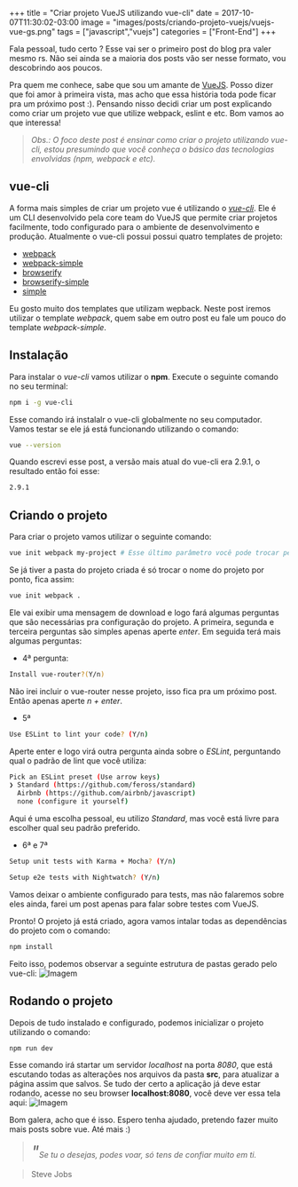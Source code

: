 +++
title = "Criar projeto VueJS utilizando vue-cli"
date = 2017-10-07T11:30:02-03:00
image = "images/posts/criando-projeto-vuejs/vuejs-vue-gs.png"
tags = ["javascript","vuejs"]
categories = ["Front-End"]
+++

Fala pessoal, tudo certo ? Esse vai ser o primeiro post do blog pra valer mesmo rs. Não sei ainda se a maioria dos posts vão ser nesse formato, vou descobrindo aos poucos. 

Pra quem me conhece, sabe que sou um amante de [VueJS](https://vuejs.org/). Posso dizer que foi amor à primeira vista, mas acho que essa história toda pode ficar pra um próximo post :). Pensando nisso decidi criar um post explicando como criar um projeto vue que utilize webpack, eslint e etc. Bom vamos ao que interessa!

> *Obs.: O foco deste post é ensinar como criar o projeto utilizando vue-cli, estou presumindo que você conheça o básico das tecnologias envolvidas (npm, webpack e etc).*

## vue-cli

A forma mais simples de criar um projeto vue é utilizando o [*vue-cli*](https://github.com/vuejs/vue-cli). Ele é um CLI desenvolvido pela core team do VueJS que permite criar projetos facilmente, todo configurado para o ambiente de desenvolvimento e produção. Atualmente o vue-cli possui possui quatro templates de projeto:

- [webpack](https://github.com/vuejs-templates/webpack)
- [webpack-simple](https://github.com/vuejs-templates/webpack-simple)
- [browserify](https://github.com/vuejs-templates/browserify)
- [browserify-simple](https://github.com/vuejs-templates/browserify-simple)
- [simple](https://github.com/vuejs-templates/simple)

Eu gosto muito dos templates que utilizam wepback. Neste post iremos utilizar o template *webpack*, quem sabe em outro post eu fale um pouco do template *webpack-simple*.

## Instalação

Para instalar o *vue-cli* vamos utilizar o **npm**. Execute o seguinte comando no seu terminal:
```sh
npm i -g vue-cli
```
Esse comando irá instalalr o vue-cli globalmente no seu computador. Vamos testar se ele já está funcionando utilizando o comando:
```sh
vue --version
```
Quando escrevi esse post, a versão mais atual do vue-cli era 2.9.1, o resultado então foi esse:
```sh
2.9.1
```

## Criando o projeto

Para criar o projeto vamos utilizar o seguinte comando:
```sh
vue init webpack my-project # Esse último parâmetro você pode trocar pelo nome que achar melhor
```

Se já tiver a pasta do projeto criada é só trocar o nome do projeto por ponto, fica assim:
```sh
vue init webpack .
```

Ele vai exibir uma mensagem de download e logo fará algumas perguntas que são necessárias pra configuração do projeto.
A primeira, segunda e terceira perguntas são simples apenas aperte *enter*.
Em seguida terá mais algumas perguntas:

- 4ª pergunta:


```sh
Install vue-router?(Y/n) 
```
Não irei incluir o vue-router nesse projeto, isso fica pra um próximo post. Então apenas aperte *n + enter*.

- 5ª

```sh
Use ESLint to lint your code? (Y/n)
```
Aperte enter e logo virá outra pergunta ainda sobre o *ESLint*, perguntando qual o padrão de lint que você utiliza:
```sh
Pick an ESLint preset (Use arrow keys)
❯ Standard (https://github.com/feross/standard) 
  Airbnb (https://github.com/airbnb/javascript) 
  none (configure it yourself) 
```
Aqui é uma escolha pessoal, eu utilizo *Standard*, mas você está livre para escolher qual seu padrão preferido.

- 6ª e 7ª

```sh
Setup unit tests with Karma + Mocha? (Y/n) 
```
```sh
Setup e2e tests with Nightwatch? (Y/n) 
```

Vamos deixar o ambiente configurado para tests, mas não falaremos sobre eles ainda, farei um post apenas para falar sobre testes com VueJS.

Pronto! O projeto já está criado, agora vamos intalar todas as dependências do projeto com o comando:
```sh
npm install
```

Feito isso, podemos observar a seguinte estrutura de pastas gerado pelo vue-cli:
![Imagem](/images/posts/criando-projeto-vuejs/estrutura-pastas.png)

## Rodando o projeto

Depois de tudo instalado e configurado, podemos inicializar o projeto utilizando o comando:
```sh
npm run dev
```
Esse comando irá startar um servidor *localhost* na porta *8080*, que está escutando todas as alterações nos arquivos da pasta **src**, para atualizar a página assim que salvos.
Se tudo der certo a aplicação já deve estar rodando, acesse no seu browser **localhost:8080**, você deve ver essa tela aqui:
![Imagem](/images/posts/criando-projeto-vuejs/vuejs-tela-inicial.png)

Bom galera, acho que é isso. Espero tenha ajudado, pretendo fazer muito mais posts sobre vue.
Até mais :)

> *<span style="font-size:30px;font-style:bold;">"</span>Se tu o desejas, podes voar, só tens de confiar muito em ti.*

> Steve Jobs
